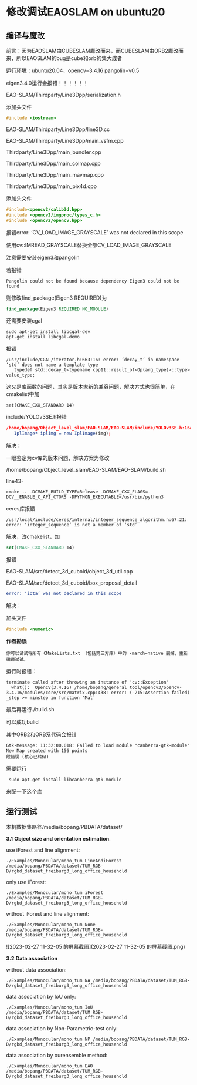 # 修改调试EAOSLAM on ubuntu20

## 编译与魔改

前言：因为EAOSLAM由CUBESLAM魔改而来，而CUBESLAM由ORB2魔改而来，所以EAOSLAM的bug是cube和orb的集大成者



运行环境：ubuntu20.04，opencv=3.4.16 pangolin=v0.5


eigen3.4.0运行会报错！！！！！！


EAO-SLAM/Thirdparty/Line3Dpp/serialization.h

添加头文件

```c++
#include <iostream>
```

EAO-SLAM/Thirdparty/Line3Dpp/line3D.cc

EAO-SLAM/Thirdparty/Line3Dpp/main_vsfm.cpp

Thirdparty/Line3Dpp/main_bundler.cpp

Thirdparty/Line3Dpp/main_colmap.cpp

Thirdparty/Line3Dpp/main_mavmap.cpp

Thirdparty/Line3Dpp/main_pix4d.cpp

添加头文件

```c++
#include<opencv2/calib3d.hpp>
#include <opencv2/imgproc/types_c.h>
#include <opencv2/opencv.hpp>
```





报错error: ‘CV_LOAD_IMAGE_GRAYSCALE’ was not declared in this scope

使用cv::IMREAD_GRAYSCALE替换全部CV_LOAD_IMAGE_GRAYSCALE



注意需要安装eigen3和pangolin

若报错

```
Pangolin could not be found because dependency Eigen3 could not be found
```

则修改find_package(Eigen3 REQUIRED)为

```cmake
find_package(Eigen3 REQUIRED NO_MODULE)
```

还需要安装cgal

```shell
sudo apt-get install libcgal-dev
apt-get install libcgal-demo
```



报错

```
/usr/include/CGAL/iterator.h:663:16: error: ‘decay_t’ in namespace ‘std’ does not name a template type
   typedef std::decay_t<typename cpp11::result_of<Op(arg_type)>::type> value_type;
```

这又是库函数的问题，其实是版本太新的兼容问题，解决方式也很简单，在cmakelist中加

```
set(CMAKE_CXX_STANDARD 14)
```



include/YOLOv3SE.h报错

```cmake
/home/bopang/Object_level_slam/EAO-SLAM/EAO-SLAM/include/YOLOv3SE.h:164:38: error: no matching function for call to ‘_IplImage::_IplImage(cv::Mat&)’
   IplImage* iplimg = new IplImage(img);
```

解决：

一眼鉴定为cv库的版本问题，解决方案为修改

/home/bopang/Object_level_slam/EAO-SLAM/EAO-SLAM/build.sh

line43-

```
cmake .. -DCMAKE_BUILD_TYPE=Release -DCMAKE_CXX_FLAGS=-DCV__ENABLE_C_API_CTORS -DPYTHON_EXECUTABLE=/usr/bin/python3 
```





ceres库报错

```shell
/usr/local/include/ceres/internal/integer_sequence_algorithm.h:67:21: error: ‘integer_sequence’ is not a member of ‘std’
```

解决，改cmakelist，加

```cmake
set(CMAKE_CXX_STANDARD 14)
```

报错

EAO-SLAM/src/detect_3d_cuboid/object_3d_util.cpp

EAO-SLAM/src/detect_3d_cuboid/box_proposal_detail

```cmake
error: ‘iota’ was not declared in this scope
```

解决：

加头文件

```c++
#include <numeric>
```



**作者勘误**

```
你可以试试将所有 CMakeLists.txt （包括第三方库）中的 -march=native 删掉，重新编译试试。
```

运行时报错：

```shell
terminate called after throwing an instance of 'cv::Exception'
  what():  OpenCV(3.4.16) /home/bopang/general_tool/opencv3/opencv-3.4.16/modules/core/src/matrix.cpp:438: error: (-215:Assertion failed) _step >= minstep in function 'Mat'
```





最后再运行./build.sh

可以成功bulid





其中ORB2和ORB系代码会报错

```shell
Gtk-Message: 11:32:00.018: Failed to load module "canberra-gtk-module"
New Map created with 156 points
段错误 (核心已转储)
```

需要运行

```shell
 sudo apt-get install libcanberra-gtk-module
```

来配一下这个库



## 运行测试

本机数据集路径/media/bopang/PBDATA/dataset/

**3.1** **Object size and orientation estimation**.

use iForest and line alignment:

```shell
./Examples/Monocular/mono_tum LineAndiForest /media/bopang/PBDATA/dataset/TUM_RGB-D/rgbd_dataset_freiburg3_long_office_household
```

only use iForest:

```shell
./Examples/Monocular/mono_tum iForest /media/bopang/PBDATA/dataset/TUM_RGB-D/rgbd_dataset_freiburg3_long_office_household
```

without iForest and line alignment:

```shell
./Examples/Monocular/mono_tum None /media/bopang/PBDATA/dataset/TUM_RGB-D/rgbd_dataset_freiburg3_long_office_household
```



![2023-02-27 11-32-05 的屏幕截图](2023-02-27 11-32-05 的屏幕截图.png)







**3.2** **Data association**

without data association:

```shell
./Examples/Monocular/mono_tum NA /media/bopang/PBDATA/dataset/TUM_RGB-D/rgbd_dataset_freiburg3_long_office_household
```

data association by IoU only:

```
./Examples/Monocular/mono_tum IoU /media/bopang/PBDATA/dataset/TUM_RGB-D/rgbd_dataset_freiburg3_long_office_household
```

data association by Non-Parametric-test only:

```
./Examples/Monocular/mono_tum NP /media/bopang/PBDATA/dataset/TUM_RGB-D/rgbd_dataset_freiburg3_long_office_household
```

data association by ourensemble method:

```
./Examples/Monocular/mono_tum EAO /media/bopang/PBDATA/dataset/TUM_RGB-D/rgbd_dataset_freiburg3_long_office_household
```











